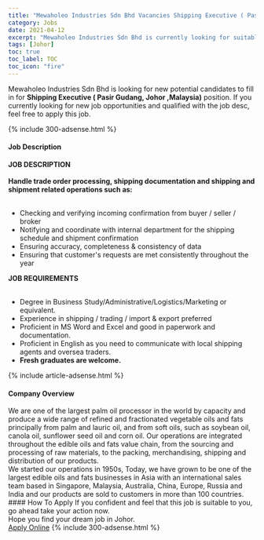 ```yaml
---
title: "Mewaholeo Industries Sdn Bhd Vacancies Shipping Executive ( Pasir Gudang, Johor ,Malaysia)" 
category: Jobs 
date: 2021-04-12 
excerpt: "Mewaholeo Industries Sdn Bhd is currently looking for suitable person to fill in the Shipping Executive ( Pasir Gudang, Johor ,Malaysia) which based in Johor" 
tags: [Johor] 
toc: true 
toc_label: TOC 
toc_icon: "fire" 
--- 
```


<p>Mewaholeo Industries Sdn Bhd is looking for new potential candidates to fill in for <b>Shipping Executive ( Pasir Gudang, Johor ,Malaysia)</b> position. If you currently looking for new job opportunities and qualified with the job desc, feel free to apply this job.
</p>{% include 300-adsense.html %} 
<div><div><h4>Job Description</h4></div><div><div><span><div><div><strong>JOB DESCRIPTION<br><br>Handle trade order processing, shipping documentation and shipping and shipment related operations such as:</strong><br>&#160;</div><ul><li>Checking and verifying incoming confirmation from buyer / seller / broker</li><li>Notifying and coordinate with internal department for the shipping schedule and shipment confirmation</li><li>Ensuring accuracy, completeness &amp; consistency of data</li><li>Ensuring that customer's requests are met consistently throughout the year</li></ul><div><strong>JOB REQUIREMENTS</strong><br>&#160;</div><ul><li>Degree in Business Study/Administrative/Logistics/Marketing or equivalent.</li><li>Experience in shipping / trading / import &amp; export preferred</li><li>Proficient in MS Word and Excel and good in paperwork and documentation.</li><li>Proficient in English as you need to communicate with local shipping agents and oversea traders.</li><li><strong>Fresh graduates are welcome.</strong></li></ul></div></span></div></div></div> 
{% include article-adsense.html %} 
<div><div><h4>Company Overview</h4></div><div><div><span><div><div>
	We are one of the largest palm oil processor in the world by capacity and produce a wide range of refined and fractionated vegetable oils and fats principally from palm and lauric oil, and from soft oils, such as soybean oil, canola oil, sunflower seed oil and corn oil. Our operations are integrated throughout the edible oils and fats value chain, from the sourcing and processing of raw materials, to the packing, merchandising, shipping and distribution of our products.</div>
<div>
	We started our operations in 1950s, Today, we have grown to be one of the largest edible oils and fats businesses in Asia with an international sales team based in Singapore, Malaysia, Australia, China, Europe, Russia and India and our products are sold to customers in more than 100 countries.</div></div></span></div></div></div> 
#### How To Apply 
If you confident and feel that this job is suitable to you, go ahead take your action now. <br/> 
Hope you find your dream job in Johor. <br/> 
<a href="https://www.jobstreet.com.my/en/job/shipping-executive-pasir-gudang-johor-malaysia-4534205?jobId=jobstreet-my-job-4534205&" class="btn btn--info" target="_blank" rel="nofollow noopenner">Apply Online</a> 
{% include 300-adsense.html %} 
